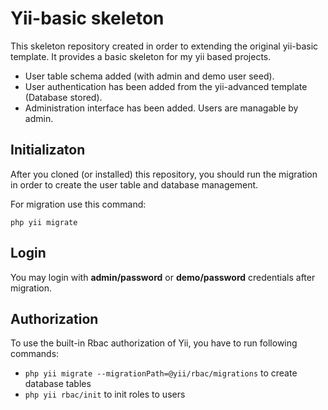 # Yii-basic skeleton
This skeleton repository created in order to extending the original yii-basic template. 
It provides a basic skeleton for my yii based projects.

* User table schema added (with admin and demo user seed).
* User authentication has been added from the yii-advanced template (Database stored).
* Administration interface has been added. Users are managable by admin.

## Initializaton
After you cloned (or installed) this repository, you should run the migration in order to create the user table and database management.

For migration use this command:
```
php yii migrate
```

## Login
You may login with **admin/password** or **demo/password** credentials after migration.

## Authorization
To use the built-in Rbac authorization of Yii, you have to run following commands:

* `php yii migrate --migrationPath=@yii/rbac/migrations` to create database tables
* `php yii rbac/init` to init roles to users
